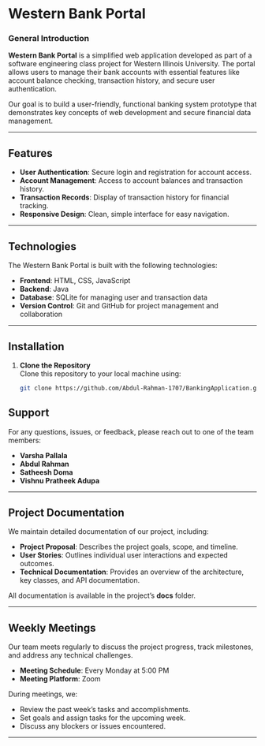 # Western Bank Portal

### General Introduction
**Western Bank Portal** is a simplified web application developed as part of a software engineering class project for Western Illinois University. The portal allows users to manage their bank accounts with essential features like account balance checking, transaction history, and secure user authentication. 

Our goal is to build a user-friendly, functional banking system prototype that demonstrates key concepts of web development and secure financial data management.

---

## Features
- **User Authentication**: Secure login and registration for account access.
- **Account Management**: Access to account balances and transaction history.
- **Transaction Records**: Display of transaction history for financial tracking.
- **Responsive Design**: Clean, simple interface for easy navigation.

---

## Technologies
The Western Bank Portal is built with the following technologies:
- **Frontend**: HTML, CSS, JavaScript
- **Backend**: Java
- **Database**: SQLite for managing user and transaction data
- **Version Control**: Git and GitHub for project management and collaboration

---

## Installation

1. **Clone the Repository**  
   Clone this repository to your local machine using:
   ```bash
   git clone https://github.com/Abdul-Rahman-1707/BankingApplication.git
## Support
For any questions, issues, or feedback, please reach out to one of the team members:
- **Varsha Pallala**
- **Abdul Rahman**
- **Satheesh Doma**
- **Vishnu Pratheek Adupa**

---

## Project Documentation
We maintain detailed documentation of our project, including:
- **Project Proposal**: Describes the project goals, scope, and timeline.
- **User Stories**: Outlines individual user interactions and expected outcomes.
- **Technical Documentation**: Provides an overview of the architecture, key classes, and API documentation.

All documentation is available in the project’s **docs** folder.

---

## Weekly Meetings
Our team meets regularly to discuss the project progress, track milestones, and address any technical challenges.
- **Meeting Schedule**: Every Monday at 5:00 PM
- **Meeting Platform**: Zoom

During meetings, we:
- Review the past week’s tasks and accomplishments.
- Set goals and assign tasks for the upcoming week.
- Discuss any blockers or issues encountered.

---
